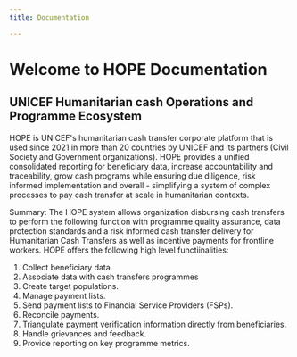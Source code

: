 ```yaml
---
title: Documentation

---
```


[//]: # (<div class="align-center"><img width="250" src="../_theme/img/name.png"></div>)

# Welcome to HOPE Documentation

## UNICEF Humanitarian cash Operations and Programme Ecosystem

HOPE is UNICEF's humanitarian cash transfer corporate platform that is used since 2021 in more than 20 countries by UNICEF and its partners (Civil Society and Government organizations). HOPE provides a unified consolidated reporting for beneficiary data, increase accountability and traceability, grow cash programs while ensuring due diligence, risk informed implementation and overall - simplifying a system of complex processes to pay cash transfer at scale in humanitarian contexts.

Summary: The HOPE system allows organization disbursing cash transfers to perform the following function with programme quality assurance, data protection standards and a risk informed cash transfer delivery for Humanitarian Cash Transfers as well as incentive payments for frontline workers. HOPE offers the following high level functiinalities:

1. Collect beneficiary data.
2. Associate data with cash transfers programmes
3. Create target populations.
4. Manage payment lists.
5. Send payment lists to Financial Service Providers (FSPs).
6. Reconcile payments.
7. Triangulate payment verification information directly from beneficiaries.
8. Handle grievances and feedback.
9. Provide reporting on key programme metrics.
